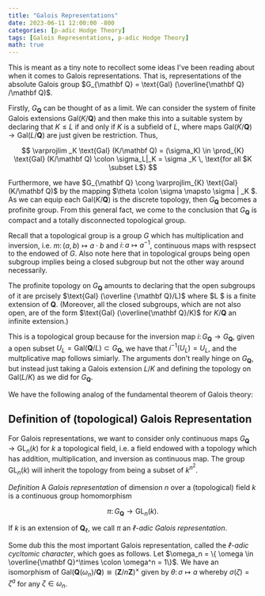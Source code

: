 ```yaml
---
title: "Galois Representations"
date: 2023-06-11 12:00:00 -800
categories: [p-adic Hodge Theory]
tags: [Galois Representations, p-adic Hodge Theory]
math: true
---
```

This is meant as a tiny note to recollect some ideas I've been reading about when it comes to Galois representations. That is, representations of the absolute Galois group $G_{\mathbf Q} = \text{Gal} (\overline{\mathbf Q} /\mathbf Q)$. 

Firstly, $G_{\mathbf Q}$ can be thought of as a limit. We can consider the system of finite Galois extensions $\text{Gal} (K/\mathbf Q)$ and then make this into a suitable system by declaring that $K \leq L$ if and only if $K$ is a subfield of $L$, where maps $\text{Gal} (K/\mathbf Q) \to \text{Gal} (L/\mathbf Q)$ are just given be restriction. Thus, 


$$ \varprojlim _K \text{Gal} (K/\mathbf Q) =   (\sigma_K) \in \prod_{K}  \text{Gal} (K/\mathbf Q) \colon \sigma_L|_K = \sigma _K \, \text{for all $K \subset L$} $$ 


Furthermore, we have $G_{\mathbf Q} \cong \varprojlim_{K} \text{Gal} (K/\mathbf Q)$ by the mapping $\theta \colon \sigma \mapsto \sigma | _K $. As we can equip each $\text{Gal}(K/\mathbf Q)$ is the discrete topology, then $G_{\mathbf Q}$ becomes a profinite group. From this general fact, we come to the conclusion that $G_{\mathbf Q}$ is compact and a totally disconnected topological group.

Recall that a topological group is a group $G$ which has multiplication and inversion, i.e. $m \colon (a,b) \mapsto a\cdot b$ and $i \colon a \mapsto a^{-1}$,  continuous maps with respsect to the endowed of $G$. Also note here that in topological groups being open subgroup implies being a closed subgroup but not the other way around necessarily. 

The profinite topology on $G_{\mathbf Q}$ amounts to declaring that the open subgroups of it are prcisely $\text{Gal} (\overline {\mathbf Q}/L)$ where $L $ is a finite extension of $\mathbf Q$. (Moreover, all the closed subgroups, which are not also open, are of the form $\text{Gal} (\overline{\mathbf Q}/K)$ for $K/\mathbf Q$ an infinite extension.)


This is a topological group because for the inversion map $i \colon G_{\mathbf Q} \to G_{\mathbf Q}$, given a open subset $U_L = \text{Gal}(\mathbf Q/L) \subset  G_{\mathbf Q}$, we have that $i^{-1} (U_L) = U_L$, and the multplicative map follows simiarly. The arguments don't really hinge on $G_{\mathbf Q}$, but instead just taking a Galois extension $L /K$ and defining the topology on $\text{Gal} (L/K)$ as we did for $G_{\mathbf Q}$.

We have the following analog of the fundamental theorem of Galois theory:



## Definition of (topological) Galois Representation 
For Galois representations, we want to consider only continuous maps $G_{\mathbf Q} \to \text{GL}_n (k)$ for $k$ a topological field, i.e. a field endowed with a topology which has addition, multiplication, and inversion as continuous map. The group $\text{GL}_n (k)$ will inherit the topology from being a subset of $k^{n^2}$. 

*Definition* A *Galois representation* of dimension $n$ over a (topological) field $k$ is a continuous group homomorphism 

$$\pi \colon G_{\mathbf Q} \to \text{GL}_n (k).$$

If $k$ is an extension of $\mathbf Q_\ell$, we call $\pi$ an *$\ell$-adic Galois representation*.

Some dub this the most important Galois representation, called the *$\ell$-adic cycltomic character*, which goes as follows. Let $\omega_n = \{ \omega \in \overline{\mathbf Q}^\times \colon \omega^n = 1\}$. We have an isomorphism of $\text{Gal} (\mathbf Q(\omega_n)/\mathbf Q) \cong (\mathbf Z/n \mathbf Z)^\times$ given by $\theta  \colon \sigma \mapsto a$ whereby $\sigma(\zeta) =\zeta^a$ for any $\zeta \in \omega_n$. 